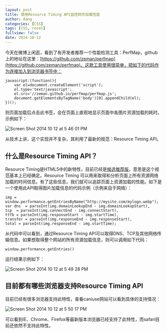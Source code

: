 ```yaml
---
layout: post
title: 使用Resource Timing API监控网页加载性能
author: dang
categories: [CSS]
tags: [CSS, reset]
fullview: false
date: 2014-10-12
---
```

	
今天在微博上闲逛，看到了有开发者推荐一个性能检测工具：PerfMap，github上的地址在这里：[https://github.com/zeman/perfmap](https://github.com/zeman/perfmap)。这款工具使用很简单，把如下的代码作为连接加入到浏览器书签中：

<!-- more -->

	javascript:(function(){ 
	    var el=document.createElement('script');
	    el.type='text/javascript';
	    el.src='//zeman.github.io/perfmap/perfmap.js';
	    document.getElementsByTagName('body')[0].appendChild(el);
	})();
	
则页面加载后点击此书签，会在页面上直观地显示页面中各图片资源加载的耗时。示例如下：

![Screen Shot 2014 10 12 at 5 46 01 PM](http://i.imgur.com/oFLUDBe.png)

从技术上讲，这个实现并不复杂，其利用了最新的规范：Resource Timing API。

## 什么是Resource Timing API？

Resource Timing是HTML5中的新特性，目前已经是[候选推荐版](http://www.w3.org/TR/resource-timing/)，意思是这个规范基本上已经确定。Resource Timing 可以用来取得和分析页面上所有资源网络加载的时间信息。有了这些信息，我们就可以追踪页面上资源加载的性能。如下是一个使用此API取得图片加载信息的代码示例（示例来自于网络）：

	img = window.performance.getEntriesByName("http://mysite.com/mylogo.webp");
	var dns  = parseInt(img.domainLookupEnd - img.domainLookupStart), 
	tcp  = parseInt(img.connectEnd - img.connectStart),
	ttfb = parseInt(img.responseStart - img.startTime),
	transfer = parseInt(img.responseEnd - img.responseStart),
	total = parseInt(img.responseEnd - img.startTime);

从代码中可以看到，通过Resource Timing API可以取得DNS、TCP及其他网络传输信息。如果想取得整个网站的所有资源加载信息，则可以调用如下代码：

	window.performance.getEntries()

运行结果示例如下：

![Screen Shot 2014 10 12 at 5 49 28 PM](http://i.imgur.com/EXvLlJN.png)

## 目前都有哪些浏览器支持Resource Timing API

目前已经有很多浏览器支持此特性，查看caniuse网站可以看到具体的支持情况：

![Screen Shot 2014 10 12 at 5 50 17 PM](http://i.imgur.com/Vme5bXB.png)

可以看到IE、Chrome、Firefox等最新版本浏览器已经支持了此特性，而safari目前还依然不支持此特性。